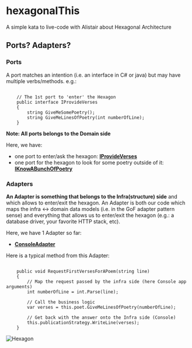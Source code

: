 # hexagonalThis
A simple kata to live-code with Alistair about Hexagonal Architecture


## Ports? Adapters?

### Ports
A port matches an intention (i.e. an interface in C# or java) but may have multiple verbs/methods. e.g.:

````CSharp

    // The 1st port to 'enter' the Hexagon
    public interface IProvideVerses
    {
        string GiveMeSomePoetry();
        string GiveMeLinesOfPoetry(int numberOfLine);
    }

````

__Note: All ports belongs to the Domain side__

Here, we have:
- one port to enter/ask the hexagon: [__IProvideVerses__](https://github.com/tpierrain/hexagonalThis/blob/confCallWithAlistair/HexagonalThis.Domain/Poet.cs#L7)
- one port for the hexagon to look for some poetry outside of it: [__IKnowABunchOfPoetry__](https://github.com/tpierrain/hexagonalThis/blob/confCallWithAlistair/HexagonalThis.Domain/IKnowABunchOfPoetry.cs)

### Adapters
__An Adapter is something that belongs to the Infra(structure) side__ and which allows to enter/exit the hexagon. An Adapter is both our code which maps the infra <-> domain data models (i.e. in the GoF adapter pattern sense) and everything that allows us to enter/exit the hexagon (e.g.: a database driver, your favorite HTTP stack, etc).

Here, we have 1 Adapter so far:
 - [__ConsoleAdapter__](https://github.com/tpierrain/hexagonalThis/blob/confCallWithAlistair/HexagonalThis.Console/Adapters/ConsoleAdapter.cs)

Here is a typical method from this Adapter:

````CSharp

    public void RequestFirstVersesForAPoem(string line)
    {
        // Map the request passed by the infra side (here Console app arguments)
        int numberOfLine = int.Parse(line);

        // Call the business logic
        var verses = this.poet.GiveMeLinesOfPoetry(numberOfLine);

        // Get back with the answer onto the Infra side (Console)
        this.publicationStrategy.WriteLine(verses);
    }

````




![Hexagon](https://github.com/tpierrain/hexagonalThis/blob/confCallWithAlistair/HexagonalThis.png?raw=true)